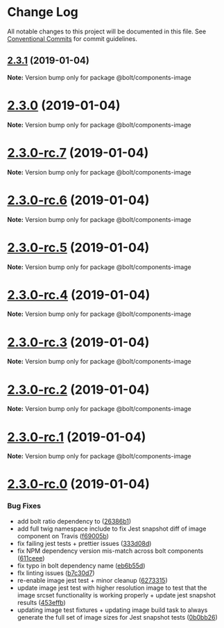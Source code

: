 # Change Log

All notable changes to this project will be documented in this file.
See [Conventional Commits](https://conventionalcommits.org) for commit guidelines.

## [2.3.1](https://github.com/bolt-design-system/bolt/tree/master/packages/components/bolt-image/compare/v2.3.0...v2.3.1) (2019-01-04)

**Note:** Version bump only for package @bolt/components-image





# [2.3.0](https://github.com/bolt-design-system/bolt/tree/master/packages/components/bolt-image/compare/v2.3.0-rc.7...v2.3.0) (2019-01-04)

**Note:** Version bump only for package @bolt/components-image





# [2.3.0-rc.7](https://github.com/bolt-design-system/bolt/tree/master/packages/components/bolt-image/compare/v2.3.0-rc.6...v2.3.0-rc.7) (2019-01-04)

**Note:** Version bump only for package @bolt/components-image





# [2.3.0-rc.6](https://github.com/bolt-design-system/bolt/tree/master/packages/components/bolt-image/compare/v2.3.0-rc.5...v2.3.0-rc.6) (2019-01-04)

**Note:** Version bump only for package @bolt/components-image





# [2.3.0-rc.5](https://github.com/bolt-design-system/bolt/tree/master/packages/components/bolt-image/compare/v2.3.0-rc.4...v2.3.0-rc.5) (2019-01-04)

**Note:** Version bump only for package @bolt/components-image





# [2.3.0-rc.4](https://github.com/bolt-design-system/bolt/tree/master/packages/components/bolt-image/compare/v2.3.0-rc.3...v2.3.0-rc.4) (2019-01-04)

**Note:** Version bump only for package @bolt/components-image





# [2.3.0-rc.3](https://github.com/bolt-design-system/bolt/tree/master/packages/components/bolt-image/compare/v2.3.0-rc.2...v2.3.0-rc.3) (2019-01-04)

**Note:** Version bump only for package @bolt/components-image





# [2.3.0-rc.2](https://github.com/bolt-design-system/bolt/tree/master/packages/components/bolt-image/compare/v2.3.0-rc.1...v2.3.0-rc.2) (2019-01-04)

**Note:** Version bump only for package @bolt/components-image





# [2.3.0-rc.1](https://github.com/bolt-design-system/bolt/tree/master/packages/components/bolt-image/compare/vv2.3.0-rc.0...v2.3.0-rc.1) (2019-01-04)

**Note:** Version bump only for package @bolt/components-image





# [2.3.0-rc.0](https://github.com/bolt-design-system/bolt/tree/master/packages/components/bolt-image/compare/v2.2.1...v2.3.0-rc.0) (2019-01-04)


### Bug Fixes

* add bolt ratio dependency to <bolt-image> ([26386b1](https://github.com/bolt-design-system/bolt/tree/master/packages/components/bolt-image/commit/26386b1))
* add full twig namespace include to fix Jest snapshot diff of image component on Travis ([f69005b](https://github.com/bolt-design-system/bolt/tree/master/packages/components/bolt-image/commit/f69005b))
* fix failing jest tests + prettier issues ([333d08d](https://github.com/bolt-design-system/bolt/tree/master/packages/components/bolt-image/commit/333d08d))
* fix NPM dependency version mis-match across bolt components ([611ceee](https://github.com/bolt-design-system/bolt/tree/master/packages/components/bolt-image/commit/611ceee))
* fix typo in bolt dependency name ([eb6b55d](https://github.com/bolt-design-system/bolt/tree/master/packages/components/bolt-image/commit/eb6b55d))
* flx linting issues ([b7c30d7](https://github.com/bolt-design-system/bolt/tree/master/packages/components/bolt-image/commit/b7c30d7))
* re-enable image jest test + minor cleanup ([6273315](https://github.com/bolt-design-system/bolt/tree/master/packages/components/bolt-image/commit/6273315))
* update image jest test with higher resolution image to test that the image srcset functionality is working properly + update jest snapshot results ([453effb](https://github.com/bolt-design-system/bolt/tree/master/packages/components/bolt-image/commit/453effb))
* updating image test fixtures + updating image build task to always generate the full set of image sizes for Jest snapshot tests ([0b0bb26](https://github.com/bolt-design-system/bolt/tree/master/packages/components/bolt-image/commit/0b0bb26))
